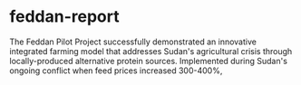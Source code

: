 # feddan-report
The Feddan Pilot Project successfully demonstrated an innovative integrated farming model that addresses Sudan's agricultural crisis through locally-produced alternative protein sources. Implemented during Sudan's ongoing conflict when feed prices increased 300-400%, 
